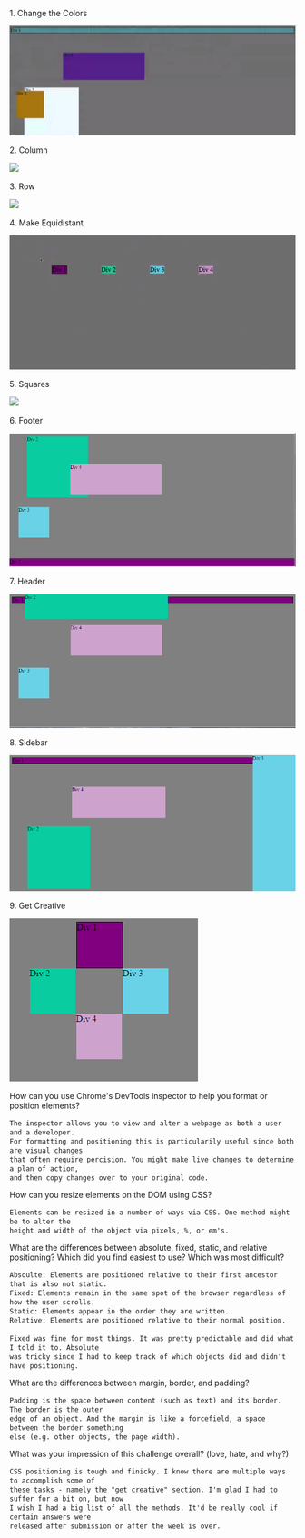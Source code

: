 <p>1. Change the Colors</p>
<img src="/week-3/chrome-devtools/imgs/1-Change-the-Colors.png">
<p>2. Column</p>
<img src="/imgs/2-Column.png">
<p>3. Row</p>
<img src="../imgs/3-Row.png">
<p>4. Make Equidistant</p>
<img src="imgs/4-Make-Equidistant.png">
<p>5. Squares</p>
<img src="imgs/5-Squares">
<p>6. Footer</p>
<img src="imgs/6-Footer.png">
<p>7. Header</p>
<img src="imgs/7-Header.png">
<p>8. Sidebar</p>
<img src="imgs/8-Sidebar.png">
<p>9. Get Creative</p>
<img src="imgs/9-Get-Creative.png">

How can you use Chrome's DevTools inspector to help you format or position elements?
	
	The inspector allows you to view and alter a webpage as both a user and a developer.
	For formatting and positioning this is particularily useful since both are visual changes
	that often require percision. You might make live changes to determine a plan of action,
	and then copy changes over to your original code.

How can you resize elements on the DOM using CSS?
	
	Elements can be resized in a number of ways via CSS. One method might be to alter the
	height and width of the object via pixels, %, or em's.

What are the differences between absolute, fixed, static, and relative positioning?
Which did you find easiest to use? Which was most difficult?
	
	Absoulte: Elements are positioned relative to their first ancestor that is also not static.
	Fixed: Elements remain in the same spot of the browser regardless of how the user scrolls.
	Static: Elements appear in the order they are written.
	Relative: Elements are positioned relative to their normal position.

	Fixed was fine for most things. It was pretty predictable and did what I told it to. Absolute
	was tricky since I had to keep track of which objects did and didn't have positioning.

What are the differences between margin, border, and padding?
	
	Padding is the space between content (such as text) and its border. The border is the outer
	edge of an object. And the margin is like a forcefield, a space between the border something
	else (e.g. other objects, the page width).

What was your impression of this challenge overall? (love, hate, and why?)
	
	CSS positioning is tough and finicky. I know there are multiple ways to accomplish some of
	these tasks - namely the "get creative" section. I'm glad I had to suffer for a bit on, but now
	I wish I had a big list of all the methods. It'd be really cool if certain answers were
	released after submission or after the week is over.